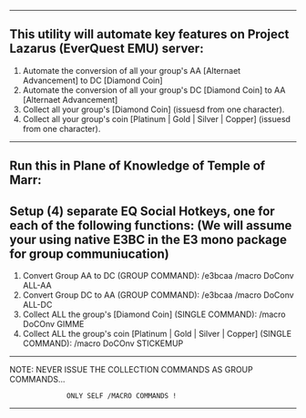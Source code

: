 -------------------------------------------------------------------
This utility will automate key features on Project Lazarus (EverQuest EMU) server:
-------------------------------------------------------------------
1) Automate the conversion of all your group's AA [Alternaet Advancement] to DC [Diamond Coin]
2) Automate the conversion of all your group's DC [Diamond Coin] to AA [Alternaet Advancement]
3) Collect all your group's [Diamond Coin] (issuesd from one character).
4) Collect all your group's coin [Platinum | Gold | Silver | Copper] (issuesd from one character).
-------------------------------------------------------------------
Run this in Plane of Knowledge of Temple of Marr:
-------------------------------------------------------------------
Setup (4) separate EQ Social Hotkeys, one for each of the following functions:
(We will assume your using native E3BC in the E3 mono package for group communiucation)
-------------------------------------------------------------------
1) Convert Group AA to DC (GROUP COMMAND): 
      /e3bcaa /macro DoConv ALL-AA
2) Convert Group DC to AA (GROUP COMMAND): 
      /e3bcaa /macro DoConv ALL-DC
3) Collect ALL the group's [Diamond Coin] (SINGLE COMMAND): 
      /macro DoCOnv GIMME
4) Collect ALL the group's coin [Platinum | Gold | Silver | Copper] (SINGLE COMMAND): 
      /macro DoCOnv STICKEMUP
-------------------------------------------------------------------

NOTE: NEVER ISSUE THE COLLECTION COMMANDS AS GROUP COMMANDS... 

                  ONLY SELF /MACRO COMMANDS !
-------------------------------------------------------------------
